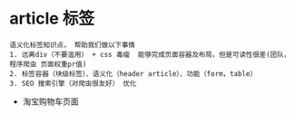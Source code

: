 # article 标签
    语义化标签知识点， 帮助我们做以下事情
    1. 远离div（不要滥用） + css 毒瘤  能够完成页面容器及布局，但是可读性很差(团队，程序爬虫 页面权重pr值)
    2. 标签容器（块级标签）、语义化（header article）、功能（form，table）
    3. SEO 搜索引擎（对爬虫很友好） 优化

- 淘宝购物车页面
    <!-- 头部 -->
    <!-- 商品列表 -->
    <!-- 总计 -->
    <!-- 尾部 -->
